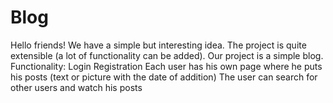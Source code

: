 # Blog
Hello friends! We have a simple but interesting idea. The project is quite extensible (a lot of functionality can be added). Our project is a simple blog. Functionality: Login Registration Each user has his own page where he puts his posts (text or picture with the date of addition) The user can search for other users and watch his posts
